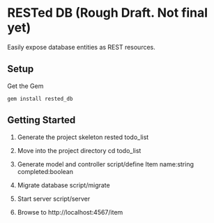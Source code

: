 RESTed DB (Rough Draft. Not final yet)
======================================

Easily expose database entities as REST resources.

Setup
-----

Get the Gem

	gem install rested_db
	
Getting Started
---------------

1. Generate the project skeleton
		rested todo_list

2. Move into the project directory
		cd todo_list
	
3. Generate model and controller
		script/define Item name:string completed:boolean

4. Migrate database
		script/migrate

5. Start server
		script/server

6. Browse to http://localhost:4567/item
